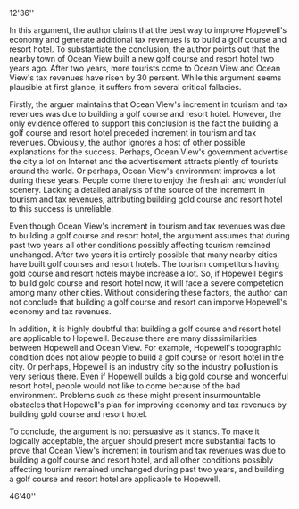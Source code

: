 12'36''



In this argument, the author claims that the best way to improve Hopewell's economy and generate additional tax revenues is to build a golf course and resort hotel. To substantiate the conclusion, the author points out that the nearby town of Ocean View built a new golf course and resort hotel two years ago. After two years, more tourists come to Ocean View and Ocean View's tax revenues have risen by 30 persent. While this argument seems plausible at first glance, it suffers from several critical fallacies.

Firstly, the arguer maintains that Ocean View's increment in tourism and tax revenues was due to building a golf course and resort hotel. However, the only evidence offered to support this conclusion is the fact the building a golf course and resort hotel preceded increment in tourism and tax revenues. Obviously, the author ignores a host of other possible explanations for the success. Perhaps, Ocean View's government advertise the city a lot on Internet and the advertisement attracts plently of tourists around the world. Or perhaps, Ocean View's environment improves a lot during these years. People come there to enjoy the fresh air and wonderful scenery. Lacking a detailed analysis of the source of  the increment in tourism and tax revenues, attributing building gold course and resort hotel to this success is unreliable.

Even though Ocean View's increment in tourism and tax revenues was due to building a golf course and resort hotel, the argument assumes that during past two years all other conditions possibly affecting tourism remained unchanged. After two years it is entirely possible that many nearby cities have built golf courses and resort hotels. The tourism competitors having gold course and resort hotels maybe increase a lot. So, if Hopewell begins to build gold course and resort hotel now, it will face a severe competetion among many other cities. Without considering these factors, the author can not conclude that building a golf course and resort can imporve Hopewell's economy and tax revenues.

In addition, it is highly doubtful that building a golf course and resort hotel are applicable to Hopewell. Because there are many disssimilarities between Hopewell and Ocean View. For example, Hopewell's topographic condition does not allow people to build a golf course or resort hotel in the city. Or perhaps, Hopewell is an industry city so the industry pollustion is very serious there. Even if Hopewell builds a big gold course and wonderful resort hotel, people would not like to come because of the bad environment. Problems such as these might present insurmountable obstacles that Hopewell's plan for improving economy and tax revenues by building gold course and resort hotel.

To conclude, the argument is not persuasive as it stands. To make it logically acceptable, the arguer should present more substantial facts to prove that Ocean View's increment in tourism and tax revenues was due to building a golf course and resort hotel, and all other conditions possibly affecting tourism remained unchanged during past two years, and building a golf course and resort hotel are applicable to Hopewell. 

46'40''